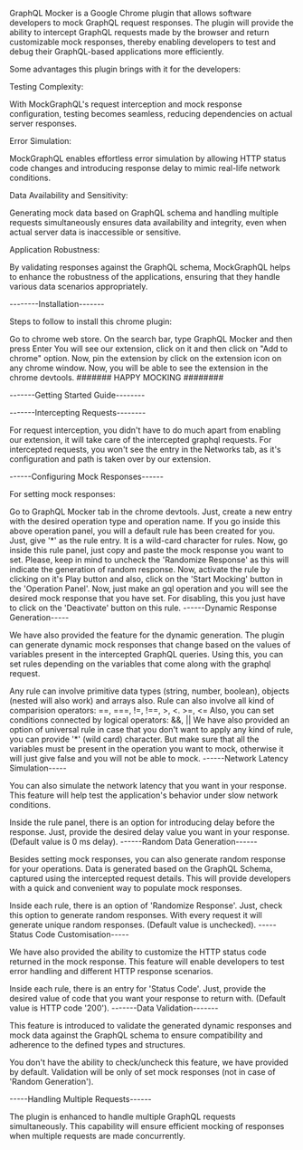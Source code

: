 GraphQL Mocker is a Google Chrome plugin that allows software developers to mock GraphQL request responses. The plugin will provide the ability to intercept GraphQL requests made by the browser and return customizable mock responses, thereby enabling developers to test and debug their GraphQL-based applications more efficiently.

Some advantages this plugin brings with it for the developers:

Testing Complexity:

With MockGraphQL's request interception and mock response configuration, testing becomes seamless, reducing dependencies on actual server responses.

Error Simulation:

MockGraphQL enables effortless error simulation by allowing HTTP status code changes and introducing response delay to mimic real-life network conditions.

Data Availability and Sensitivity:

Generating mock data based on GraphQL schema and handling multiple requests simultaneously ensures data availability and integrity, even when actual server data is inaccessible or sensitive.

Application Robustness:

By validating responses against the GraphQL schema, MockGraphQL helps to enhance the robustness of the applications, ensuring that they handle various data scenarios appropriately.

--------Installation-------

Steps to follow to install this chrome plugin:

Go to chrome web store. On the search bar, type GraphQL Mocker and then press Enter You will see our extension, click on it and then click on "Add to chrome" option. Now, pin the extension by click on the extension icon on any chrome window. Now, you will be able to see the extension in the chrome devtools.
####### HAPPY MOCKING ########

-------Getting Started Guide--------

-------Intercepting Requests--------

For request interception, you didn't have to do much apart from enabling our extension, it will take care of the intercepted graphql requests. For intercepted requests, you won't see the entry in the Networks tab, as it's configuration and path is taken over by our extension.

------Configuring Mock Responses------

For setting mock responses:

Go to GraphQL Mocker tab in the chrome devtools. Just, create a new entry with the desired operation type and operation name. If you go inside this above operation panel, you will a default rule has been created for you. Just, give '*' as the rule entry. It is a wild-card character for rules. Now, go inside this rule panel, just copy and paste the mock response you want to set. Please, keep in mind to uncheck the 'Randomize Response' as this will indicate the generation of random response. Now, activate the rule by clicking on it's Play button and also, click on the 'Start Mocking' button in the 'Operation Panel'. Now, just make an gql operation and you will see the desired mock response that you have set. For disabling, this you just have to click on the 'Deactivate' button on this rule.
------Dynamic Response Generation-----

We have also provided the feature for the dynamic generation. The plugin can generate dynamic mock responses that change based on the values of variables present in the intercepted GraphQL queries. Using this, you can set rules depending on the variables that come along with the graphql request.

Any rule can involve primitive data types (string, number, boolean), objects (nested will also work) and arrays also. Rule can also involve all kind of comparision operators: ==, ===, !=, !==, >, <. >=, <= Also, you can set conditions connected by logical operators: &&, || We have also provided an option of universal rule in case that you don't want to apply any kind of rule, you can provide '*' (wild card) character. But make sure that all the variables must be present in the operation you want to mock, otherwise it will just give false and you will not be able to mock.
------Network Latency Simulation-----

You can also simulate the network latency that you want in your response. This feature will help test the application's behavior under slow network conditions.

Inside the rule panel, there is an option for introducing delay before the response. Just, provide the desired delay value you want in your response. (Default value is 0 ms delay).
------Random Data Generation------

Besides setting mock responses, you can also generate random response for your operations. Data is generated based on the GraphQL Schema, captured using the intercepted request details. This will provide developers with a quick and convenient way to populate mock responses.

Inside each rule, there is an option of 'Randomize Response'. Just, check this option to generate random responses. With every request it will generate unique random responses. (Default value is unchecked).
-----Status Code Customisation-----

We have also provided the ability to customize the HTTP status code returned in the mock response. This feature will enable developers to test error handling and different HTTP response scenarios.

Inside each rule, there is an entry for 'Status Code'. Just, provide the desired value of code that you want your response to return with. (Default value is HTTP code '200').
-------Data Validation-------

This feature is introduced to validate the generated dynamic responses and mock data against the GraphQL schema to ensure compatibility and adherence to the defined types and structures.

You don't have the ability to check/uncheck this feature, we have provided by default. Validation will be only of set mock responses (not in case of 'Random Generation').

-----Handling Multiple Requests------

The plugin is enhanced to handle multiple GraphQL requests simultaneously. This capability will ensure efficient mocking of responses when multiple requests are made concurrently.
